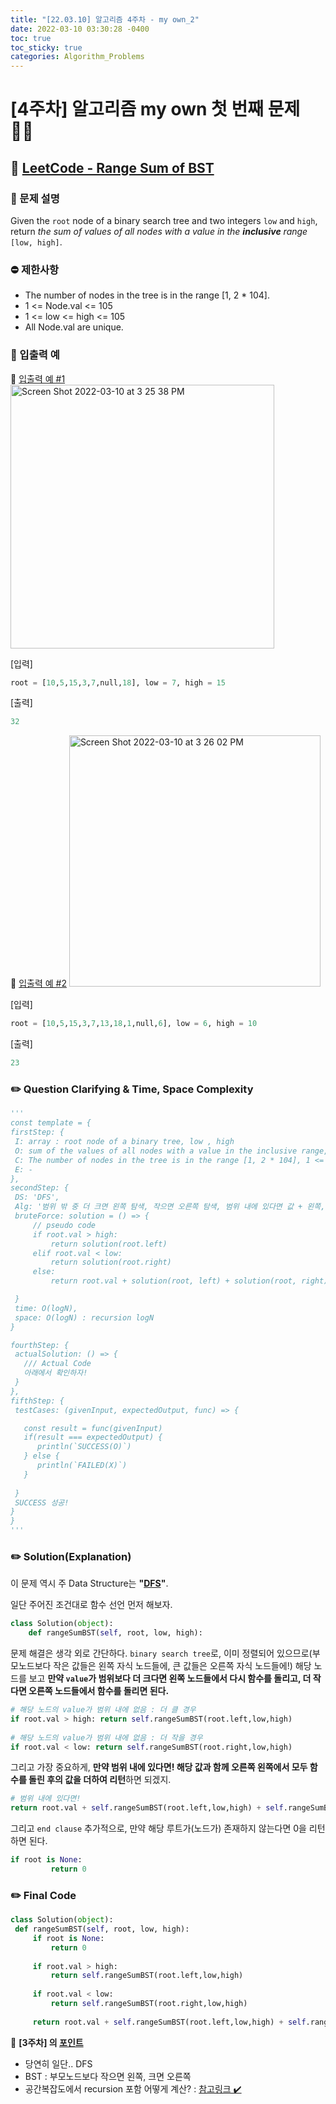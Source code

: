 ```yaml
---
title: "[22.03.10] 알고리즘 4주차 - my own_2"
date: 2022-03-10 03:30:28 -0400
toc: true
toc_sticky: true
categories: Algorithm_Problems
---
```


# [4주차] 알고리즘 my own 첫 번째 문제 ✍🏻

## 💬 [LeetCode - Range Sum of BST](https://leetcode.com/problems/range-sum-of-bst/) 

### 📄 문제 설명  

Given the `root` node of a binary search tree and two integers `low` and `high`, return *the sum of values of all nodes with a value in the <strong>inclusive</strong> range* `[low, high]`.

### ⛔️ 제한사항
- The number of nodes in the tree is in the range [1, 2 * 104].
- 1 <= Node.val <= 105
- 1 <= low <= high <= 105
- All Node.val are unique.

### 💭 입출력 예

<div class="notice--primary" markdown="1">
🌝 <u>입출력 예 #1</u>     

<img width="422" alt="Screen Shot 2022-03-10 at 3 25 38 PM" src="https://user-images.githubusercontent.com/63195670/157602068-df473198-5af2-41da-afcb-c8fb38650c93.png">     

[입력]   

   ```python
root = [10,5,15,3,7,null,18], low = 7, high = 15
   ```             
      
    
[출력]    

   ```python    
32      
   ```
</div>   


<div class="notice--primary" markdown="1">
🌝 <u>입출력 예 #2</u>     

<img width="402" alt="Screen Shot 2022-03-10 at 3 26 02 PM" src="https://user-images.githubusercontent.com/63195670/157602119-a95edcbc-c985-4fc3-9dcc-3e4840eaacc1.png">     

[입력]   

   ```python
root = [10,5,15,3,7,13,18,1,null,6], low = 6, high = 10   
   ```             
      
    
[출력]    

   ```python    
23      
   ```
   
</div>    

### ✏️ Question Clarifying & Time, Space Complexity 


   ```python
'''
const template = {
  firstStep: {
    I: array : root node of a binary tree, low , high
    O: sum of the values of all nodes with a value in the inclusive range, 
    C: The number of nodes in the tree is in the range [1, 2 * 104], 1 <= Node.val <= 105, 1 <= low <= high <= 105, All Node.val are unique,
    E: -
  },
  secondStep: {
    DS: 'DFS',
    Alg: '범위 밖 중 더 크면 왼쪽 탐색, 작으면 오른쪽 탐색, 범위 내에 있다면 값 + 왼쪽, 오른쪽 탐색',
    bruteForce: solution = () => {
        // pseudo code
        if root.val > high:
            return solution(root.left)
        elif root.val < low:
            return solution(root.right)
        else:
            return root.val + solution(root, left) + solution(root, right)

    }
    time: O(logN),
    space: O(logN) : recursion logN
  }

  fourthStep: {
    actualSolution: () => {
      /// Actual Code
      아래에서 확인하자!
    }
  },
  fifthStep: {
    testCases: (givenInput, expectedOutput, func) => {

      const result = func(givenInput)
      if(result === expectedOutput) {
         println(`SUCCESS(O)`)
      } else {
         println(`FAILED(X)`)
      }
      
    }
    SUCCESS 성공!
  }
}
'''
   ```

### ✏️ Solution(Explanation) 

이 문제 역시 주 Data Structure는 **"<u>DFS</u>"**. 

일단 주어진 조건대로 함수 선언 먼저 해보자.

```python
class Solution(object):
    def rangeSumBST(self, root, low, high):
```     

문제 해결은 생각 외로 간단하다. `binary search tree`로, 이미 정렬되어 있으므로(부모노드보다 작은 값들은 왼쪽 자식 노드들에, 큰 값들은 오른쪽 자식 노드들에!) 해당 노드를 보고 **만약 `value`가 범위보다 더 크다면 왼쪽 노드들에서 다시 함수를 돌리고, 더 작다면 오른쪽 노드들에서 함수를 돌리면 된다.**      

```python
# 해당 노드의 value가 범위 내에 없음 : 더 클 경우
if root.val > high: return self.rangeSumBST(root.left,low,high)
        
# 해당 노드의 value가 범위 내에 없음 : 더 작을 경우
if root.val < low: return self.rangeSumBST(root.right,low,high)
```

그리고 가장 중요하게, **만약 범위 내에 있다면! 해당 값과 함께 오른쪽 왼쪽에서 모두 함수를 돌린 후의 값을 더하여 리턴**하면 되겠지.      

```python
# 범위 내에 있다면!
return root.val + self.rangeSumBST(root.left,low,high) + self.rangeSumBST(root.right,low,high)     
```

그리고 `end clause` 추가적으로, 만약 해당 루트가(노드가) 존재하지 않는다면 0을 리턴하면 된다.            
 
   ```python
if root is None: 
            return 0
   ```

### ✏️ Final Code 

   ```python
class Solution(object):
    def rangeSumBST(self, root, low, high):
        if root is None: 
            return 0
        
        if root.val > high: 
        	return self.rangeSumBST(root.left,low,high)
        
        if root.val < low: 
        	return self.rangeSumBST(root.right,low,high)
        
        return root.val + self.rangeSumBST(root.left,low,high) + self.rangeSumBST(root.right,low,high)  
   ```
   
   	    
<div class="notice--primary" markdown="1">
🌟 <strong>[3주차] 의 <u>포인트</u></strong>    

- 당연히 일단.. DFS    
- BST : 부모노드보다 작으면 왼쪽, 크면 오른쪽   
- 공간복잡도에서 recursion 포함 어떻게 계산? : <a href="https://servertrix.com/880" title="시간 복잡도, 공간 복잡도">참고링크 ✔️</a>     
     
</div>
